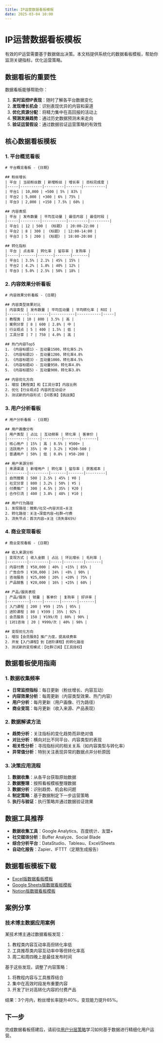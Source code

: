 ```yaml
---
title: IP运营数据看板模板
date: 2025-03-04 10:00
---
```


# IP运营数据看板模板

有效的IP运营需要基于数据做出决策。本文档提供系统化的数据看板模板，帮助你监测关键指标，优化运营策略。

## 数据看板的重要性

数据看板能够帮助你：

1. **实时监控IP表现**：随时了解各平台数据变化
2. **发现增长机会**：识别表现优异的内容和渠道
3. **优化资源分配**：将精力集中在高回报的活动上
4. **预测发展趋势**：通过历史数据预测未来走向
5. **验证运营假设**：通过数据验证运营策略的有效性

## 核心数据看板模板

### 1. 平台概览看板

```
# 平台概览看板 - {日期}

## 粉丝增长
| 平台 | 当前粉丝数 | 新增粉丝 | 增长率 | 目标完成度 |
|-----|----------|---------|-------|----------|
| 平台1 | 10,000 | +500 | 5% | 83% |
| 平台2 | 5,000 | +300 | 6% | 75% |
| 平台3 | 2,000 | +150 | 7.5% | 60% |

## 内容表现
| 平台 | 发布数量 | 平均互动量 | 最佳内容 | 最佳时段 |
|-----|---------|-----------|---------|---------|
| 平台1 | 12 | 500 | 《标题》 | 20:00-22:00 |
| 平台2 | 8 | 300 | 《标题》 | 12:00-14:00 |
| 平台3 | 5 | 200 | 《标题》 | 18:00-20:00 |

## 转化指标
| 平台 | 点击率 | 转化率 | 留存率 | 复购率 |
|-----|-------|-------|-------|-------|
| 平台1 | 3.5% | 2.1% | 45% | 15% |
| 平台2 | 4.2% | 1.8% | 40% | 12% |
| 平台3 | 5.0% | 2.5% | 50% | 18% |
```

### 2. 内容效果分析看板

```
# 内容效果分析看板 - {日期}

## 内容类型效果对比
| 内容类型 | 发布数量 | 平均互动量 | 平均转化率 | ROI |
|---------|---------|-----------|-----------|-----|
| 教程类 | 10 | 800 | 3.5% | 高 |
| 案例分享 | 8 | 600 | 2.8% | 中 |
| 行业观点 | 5 | 400 | 1.5% | 低 |
| 工具分享 | 7 | 750 | 4.0% | 高 |

## 热门内容Top5
1. 《内容标题1》- 互动量1500，转化率5.2%
2. 《内容标题2》- 互动量1200，转化率4.8%
3. 《内容标题3》- 互动量1000，转化率4.5%
4. 《内容标题4》- 互动量950，转化率4.0%
5. 《内容标题5》- 互动量900，转化率3.8%

## 内容优化方向
1. 增加【教程类】和【工具分享】内容比例
2. 优化【行业观点】内容的互动设计
3. 测试新的内容形式：【问答类】【挑战类】
```

### 3. 用户分析看板

```
# 用户分析看板 - {日期}

## 用户画像分布
| 用户类型 | 占比 | 互动频率 | 转化率 | 客单价 |
|---------|-----|---------|-------|-------|
| 核心用户 | 15% | 高 | 8.5% | ¥500+ |
| 活跃用户 | 35% | 中 | 3.2% | ¥200-500 |
| 普通用户 | 50% | 低 | 0.8% | ¥50-200 |

## 用户来源分析
| 来源渠道 | 新增用户 | 转化率 | 留存率 | 获客成本 |
|---------|---------|-------|-------|---------|
| 自然搜索 | 500 | 2.5% | 45% | ¥0 |
| 社交分享 | 800 | 3.2% | 50% | ¥5 |
| 付费推广 | 300 | 4.5% | 35% | ¥20 |
| 合作引流 | 400 | 3.8% | 48% | ¥10 |

## 用户行为路径
1. 发现路径：搜索/社交→内容浏览→关注
2. 转化路径：关注→深度内容→社群→付费
3. 流失节点：首次内容→关注（流失率65%）
```

### 4. 商业变现看板

```
# 商业变现看板 - {日期}

## 收入来源分析
| 变现方式 | 收入金额 | 占比 | 环比增长 | 毛利率 |
|---------|---------|-----|---------|-------|
| 内容付费 | ¥50,000 | 40% | +15% | 85% |
| 广告合作 | ¥30,000 | 24% | +8% | 90% |
| 咨询服务 | ¥25,000 | 20% | +20% | 75% |
| 产品销售 | ¥20,000 | 16% | +25% | 60% |

## 产品/服务表现
| 产品/服务 | 销量 | 客单价 | 复购率 | 好评率 |
|----------|-----|-------|-------|-------|
| 入门课程 | 200 | ¥99 | 25% | 95% |
| 进阶课程 | 80 | ¥399 | 35% | 92% |
| 会员服务 | 150 | ¥199/月 | 80% | 90% |
| 1对1咨询 | 20 | ¥999/次 | 40% | 98% |

## 变现优化方向
1. 增加【会员服务】推广力度，提高续费率
2. 开发【入门课程】到【进阶课程】的转化路径
3. 测试新的变现模式：【社群订阅】【工具授权】
```

## 数据看板使用指南

### 1. 数据收集频率

- **日常监控指标**：每日更新（粉丝增长、内容互动）
- **内容效果分析**：每周更新（内容类型效果、热门内容）
- **用户分析**：每月更新（用户画像、行为路径）
- **商业变现**：每月更新（收入来源、产品表现）

### 2. 数据解读方法

- **趋势分析**：关注指标的变化趋势而非绝对值
- **对比分析**：横向对比不同平台、内容类型的表现
- **相关性分析**：寻找指标间的相关关系（如内容类型与转化率）
- **异常值分析**：特别关注表现异常的数据点并分析原因

### 3. 决策应用流程

1. **数据收集**：从各平台获取原始数据
2. **数据整理**：按照看板模板整理数据
3. **数据分析**：识别趋势、机会和问题
4. **制定策略**：基于数据制定下一步运营策略
5. **执行与验证**：执行策略并通过数据验证效果

## 数据工具推荐

- **数据收集工具**：Google Analytics、百度统计、友盟+
- **社交媒体分析**：Buffer Analyze、Social Blade
- **综合分析平台**：DataStudio、Tableau、Excel/Sheets
- **自动化报告**：Zapier、IFTTT（定期生成报告）

## 数据看板模板下载

- [Excel版数据看板模板](https://example.com/excel-dashboard)
- [Google Sheets版数据看板模板](https://example.com/sheets-dashboard)
- [Notion版数据看板模板](https://example.com/notion-dashboard)

## 案例分享

### 技术博主数据应用案例

某技术博主通过数据看板发现：
1. 教程类内容互动率高但转化率低
2. 工具推荐类内容互动率中等但转化率高
3. 周二和周四晚上是最佳发布时间

基于这些发现，调整了内容策略：
1. 将教程内容与工具推荐结合
2. 集中在高效时段发布重要内容
3. 开发了针对高转化内容的付费产品

结果：3个月内，粉丝增长率提升40%，变现能力提升65%。

## 下一步

完成数据看板搭建后，请前往[用户分层策略](./user-segmentation.md)学习如何基于数据进行精细化用户运营。 